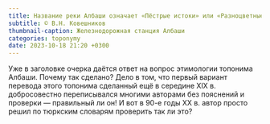 ```yaml
---
title: Название реки Албаши означает «Пёстрые истоки» или «Разноцветные верховья»
subtitle: © В.Н. Ковешников
thumbnail-caption: Железнодорожная станция Албаши
categories: toponymy
date: 2023-10-18 21:20 +0300
---
```

Уже в заголовке очерка даётся ответ на вопрос этимологии топонима Албаши. Почему так сделано? Дело в том, что первый вариант перевода этого топонима сделанный ещё в середине ХIХ в. добросовестно переписывался многими авторами без пояснений и проверки — правильный ли он! И вот в 90-е годы ХХ в. автор просто решил по тюркским словарям проверить так ли это?